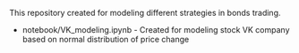 This repository created for modeling different strategies in bonds trading.
- notebook/VK_modeling.ipynb - Created for modeling stock VK company based on normal distribution of price change
